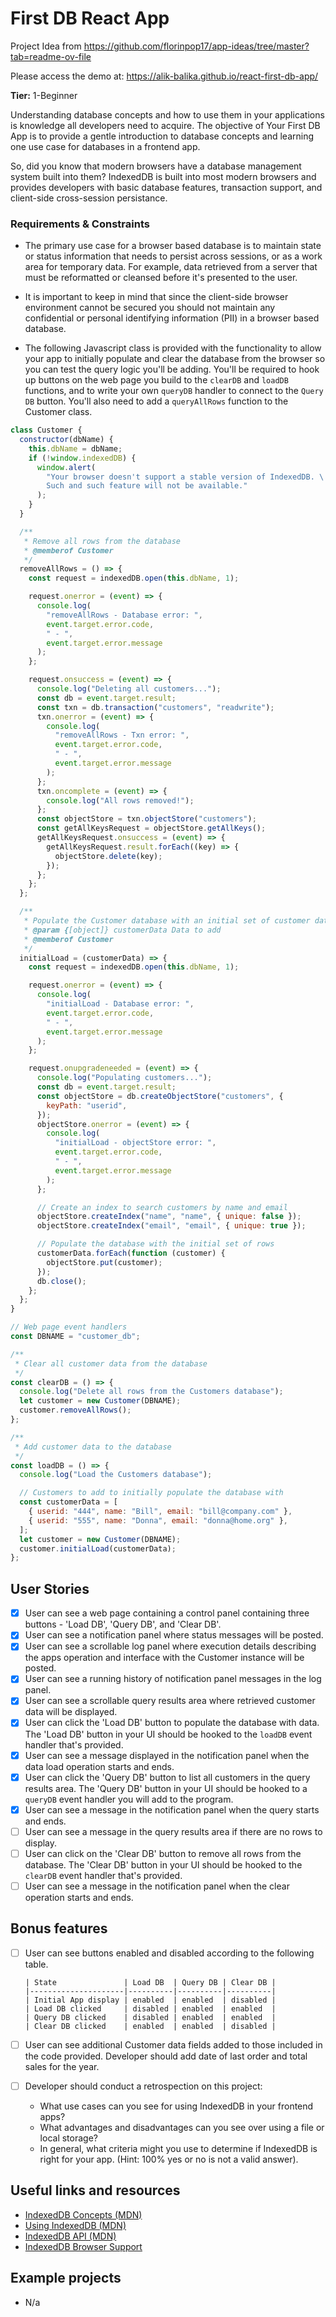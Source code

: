 # First DB React App

Project Idea from https://github.com/florinpop17/app-ideas/tree/master?tab=readme-ov-file

Please access the demo at: https://alik-balika.github.io/react-first-db-app/

**Tier:** 1-Beginner

Understanding database concepts and how to use them in your applications is
knowledge all developers need to acquire. The objective of Your First DB App
is to provide a gentle introduction to database concepts and learning one
use case for databases in a frontend app.

So, did you know that modern browsers have a database management system
built into them? IndexedDB is built into most modern browsers and provides
developers with basic database features, transaction support, and client-side
cross-session persistance.

### Requirements & Constraints

- The primary use case for a browser based database is to maintain state or
  status information that needs to persist across sessions, or as a work area
  for temporary data. For example, data retrieved from a server that must be
  reformatted or cleansed before it's presented to the user.

- It is important to keep in mind that since the client-side browser
  environment cannot be secured you should not maintain any confidential or
  personal identifying information (PII) in a browser based database.

- The following Javascript class is provided with the functionality to allow
  your app to initially populate and clear the database from the browser so you
  can test the query logic you'll be adding. You'll be required to hook up
  buttons on the web page you build to the `clearDB` and `loadDB` functions, and
  to write your own `queryDB` handler to connect to the `Query DB` button. You'll
  also need to add a `queryAllRows` function to the Customer class.

```js
class Customer {
  constructor(dbName) {
    this.dbName = dbName;
    if (!window.indexedDB) {
      window.alert(
        "Your browser doesn't support a stable version of IndexedDB. \
        Such and such feature will not be available."
      );
    }
  }

  /**
   * Remove all rows from the database
   * @memberof Customer
   */
  removeAllRows = () => {
    const request = indexedDB.open(this.dbName, 1);

    request.onerror = (event) => {
      console.log(
        "removeAllRows - Database error: ",
        event.target.error.code,
        " - ",
        event.target.error.message
      );
    };

    request.onsuccess = (event) => {
      console.log("Deleting all customers...");
      const db = event.target.result;
      const txn = db.transaction("customers", "readwrite");
      txn.onerror = (event) => {
        console.log(
          "removeAllRows - Txn error: ",
          event.target.error.code,
          " - ",
          event.target.error.message
        );
      };
      txn.oncomplete = (event) => {
        console.log("All rows removed!");
      };
      const objectStore = txn.objectStore("customers");
      const getAllKeysRequest = objectStore.getAllKeys();
      getAllKeysRequest.onsuccess = (event) => {
        getAllKeysRequest.result.forEach((key) => {
          objectStore.delete(key);
        });
      };
    };
  };

  /**
   * Populate the Customer database with an initial set of customer data
   * @param {[object]} customerData Data to add
   * @memberof Customer
   */
  initialLoad = (customerData) => {
    const request = indexedDB.open(this.dbName, 1);

    request.onerror = (event) => {
      console.log(
        "initialLoad - Database error: ",
        event.target.error.code,
        " - ",
        event.target.error.message
      );
    };

    request.onupgradeneeded = (event) => {
      console.log("Populating customers...");
      const db = event.target.result;
      const objectStore = db.createObjectStore("customers", {
        keyPath: "userid",
      });
      objectStore.onerror = (event) => {
        console.log(
          "initialLoad - objectStore error: ",
          event.target.error.code,
          " - ",
          event.target.error.message
        );
      };

      // Create an index to search customers by name and email
      objectStore.createIndex("name", "name", { unique: false });
      objectStore.createIndex("email", "email", { unique: true });

      // Populate the database with the initial set of rows
      customerData.forEach(function (customer) {
        objectStore.put(customer);
      });
      db.close();
    };
  };
}

// Web page event handlers
const DBNAME = "customer_db";

/**
 * Clear all customer data from the database
 */
const clearDB = () => {
  console.log("Delete all rows from the Customers database");
  let customer = new Customer(DBNAME);
  customer.removeAllRows();
};

/**
 * Add customer data to the database
 */
const loadDB = () => {
  console.log("Load the Customers database");

  // Customers to add to initially populate the database with
  const customerData = [
    { userid: "444", name: "Bill", email: "bill@company.com" },
    { userid: "555", name: "Donna", email: "donna@home.org" },
  ];
  let customer = new Customer(DBNAME);
  customer.initialLoad(customerData);
};
```

## User Stories

- [x] User can see a web page containing a control panel containing three
      buttons - 'Load DB', 'Query DB', and 'Clear DB'.
- [x] User can see a notification panel where status messages will be posted.
- [x] User can see a scrollable log panel where execution details describing
      the apps operation and interface with the Customer instance will be posted.
- [x] User can see a running history of notification panel messages in the log
      panel.
- [x] User can see a scrollable query results area where retrieved customer
      data will be displayed.
- [x] User can click the 'Load DB' button to populate the database with data.
      The 'Load DB' button in your UI should be hooked to the `loadDB` event handler
      that's provided.
- [x] User can see a message displayed in the notification panel when the
      data load operation starts and ends.
- [x] User can click the 'Query DB' button to list all customers in the query
      results area. The 'Query DB' button in your UI should be hooked to a `queryDB`
      event handler you will add to the program.
- [x] User can see a message in the notification panel when the query starts
      and ends.
- [ ] User can see a message in the query results area if there are no rows
      to display.
- [ ] User can click on the 'Clear DB' button to remove all rows from the
      database. The 'Clear DB' button in your UI should be hooked to the `clearDB`
      event handler that's provided.
- [ ] User can see a message in the notification panel when the clear
      operation starts and ends.

## Bonus features

- [ ] User can see buttons enabled and disabled according to the following
      table.

      | State               | Load DB  | Query DB | Clear DB |
      |---------------------|----------|----------|----------|
      | Initial App display | enabled  | enabled  | disabled |
      | Load DB clicked     | disabled | enabled  | enabled  |
      | Query DB clicked    | disabled | enabled  | enabled  |
      | Clear DB clicked    | enabled  | enabled  | disabled |

- [ ] User can see additional Customer data fields added to those included
      in the code provided. Developer should add date of last order and total sales
      for the year.
- [ ] Developer should conduct a retrospection on this project:
  - What use cases can you see for using IndexedDB in your frontend apps?
  - What advantages and disadvantages can you see over using a file or
    local storage?
  - In general, what criteria might you use to determine if IndexedDB is right
    for your app. (Hint: 100% yes or no is not a valid answer).

## Useful links and resources

- [IndexedDB Concepts (MDN)](http://tinyw.in/7TIr)
- [Using IndexedDB (MDN)](http://tinyw.in/w6k0)
- [IndexedDB API (MDN)](http://tinyw.in/GqnF)
- [IndexedDB Browser Support](https://caniuse.com/#feat=indexeddb)

## Example projects

- N/a
